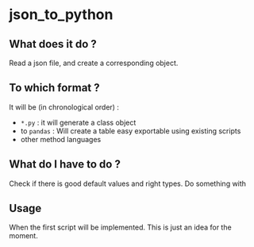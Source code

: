 # json_to_python

## What does it do ?

Read a json file, and create a corresponding object.

## To which format ?

It will be (in chronological order) :

* `*.py` : it will generate a class object
* to `pandas` : Will create a table easy exportable using existing scripts
* other method languages

## What do I have to do ?

Check if there is good default values and right types. 
Do something with

## Usage 

When the first script will be implemented.
This is just an idea for the moment.

